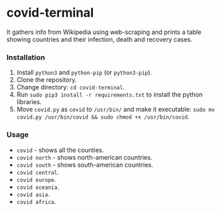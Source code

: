 # covid-terminal

It gathers info from Wikipedia using web-scraping and prints a table showing countries and their infection, death and recovery cases.

### Installation 
1) Install `python3` and `python-pip` (or `python3-pip`).
2) Clone the repository.
3) Change directory: `cd covid-terminal`.
4) Run `sudo pip3 install -r requirements.txt` to install the python libraries.
5) Move `covid.py` as `covid` to `/usr/bin/` and make it executable: `sudo mv covid.py /usr/bin/covid && sudo chmod +x /usr/bin/covid`.


### Usage
- `covid` - shows all the counties.
- `covid north` - shows north-american countries.
- `covid south` - shows south-american countries.
- `covid central`.
- `covid europe`.
- `covid oceania`.
- `covid asia`.
- `covid africa`.
